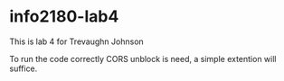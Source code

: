 # info2180-lab4
This is lab 4 for Trevaughn Johnson

To run the code correctly CORS unblock is need, a simple extention will suffice.  
